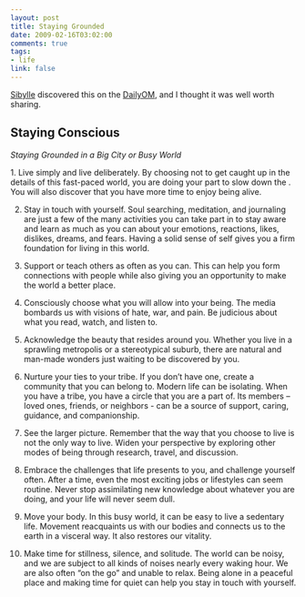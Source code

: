 ```yaml
--- 
layout: post
title: Staying Grounded
date: 2009-02-16T03:02:00
comments: true
tags:
- life
link: false
---
```

<a title="Sibylle Kuder" href="http://sibyllekuder.com" target="_blank">Sibylle</a> discovered this on the <a title="DailyOM" href="http://dailyom.com/" target="_blank">DailyOM</a>, and I thought it was well worth sharing.
## Staying Conscious
<span><span><em>Staying Grounded in a Big City or Busy World</em></span></span>

<span>1. Live simply and live deliberately. By choosing not to get caught up in the details of this fast-paced world, you are doing your part to slow down the . You will also discover that you have more time to enjoy being alive.</span>

2. Stay in touch with yourself. Soul searching, meditation, and journaling are just a few of the many activities you can take part in to stay aware and learn as much as you can about your emotions, reactions, likes, dislikes, dreams, and fears. Having a solid sense of self gives you a firm foundation for living in this world.

3. Support or teach others as often as you can. This can help you form connections with people while also giving you an opportunity to make the world a better place.

4. Consciously choose what you will allow into your being. The media bombards us with visions of hate, war, and pain. Be judicious about what you read, watch, and listen to.

5. Acknowledge the beauty that resides around you. Whether you live in a sprawling metropolis or a stereotypical suburb, there are natural and man-made wonders just waiting to be discovered by you.

6. Nurture your ties to your tribe. If you don’t have one, create a community that you can belong to. Modern life can be isolating. When you have a tribe, you have a circle that you are a part of. Its members – loved ones, friends, or neighbors - can be a source of support, caring, guidance, and companionship.

7. See the larger picture. Remember that the way that you choose to live is not the only way to live. Widen your perspective by exploring other modes of being through research, travel, and discussion.

8. Embrace the challenges that life presents to you, and challenge yourself often. After a time, even the most exciting jobs or lifestyles can seem routine. Never stop assimilating new knowledge about whatever you are doing, and your life will never seem dull.

9. Move your body. In this busy world, it can be easy to live a sedentary life. Movement reacquaints us with our bodies and connects us to the earth in a visceral way. It also restores our vitality.

10. Make time for stillness, silence, and solitude. The world can be noisy, and we are subject to all kinds of noises nearly every waking hour. We are also often “on the go” and unable to relax. Being alone in a peaceful place and making time for quiet can help you stay in touch with yourself.
